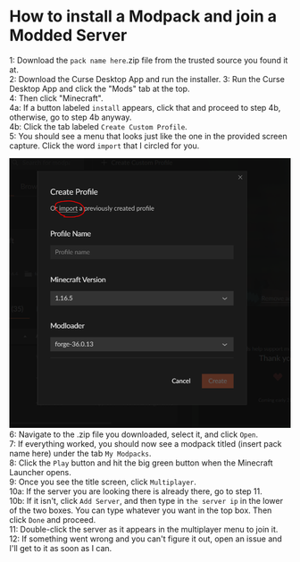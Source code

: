 # How to install a Modpack and join a Modded Server

1: Download the `pack name here`.zip file from the trusted source you found it at.  
2: Download the Curse Desktop App and run the installer.
3: Run the Curse Desktop App and click the "Mods" tab at the top.  
4: Then click "Minecraft".  
4a: If a button labeled `install` appears, click that and proceed to step 4b, otherwise, go to step 4b anyway.  
4b: Click the tab labeled `Create Custom Profile`.  
5: You should see a menu that looks just like the one in the provided screen capture.  Click the word `import` that I circled for you.

![Screenshot](https://github.com/Pecant-Pie/modpackhelp/blob/master/curseimportscreenshot.PNG)  
6: Navigate to the .zip file you downloaded, select it, and click `Open`.  
7: If everything worked, you should now see a modpack titled (insert pack name here) under the tab `My Modpacks`.  
8: Click the `Play` button and hit the big green button when the Minecraft Launcher opens.  
9: Once you see the title screen, click `Multiplayer`.  
10a: If the server you are looking there is already there, go to step 11.  
10b: If it isn't, click `Add Server`, and then type in `the server ip` in the lower of the two boxes.  You can type whatever you want in the top box.  Then click `Done` and proceed.  
11: Double-click the server as it appears in the multiplayer menu to join it.  
12: If something went wrong and you can't figure it out, open an issue and I'll get to it as soon as I can.
